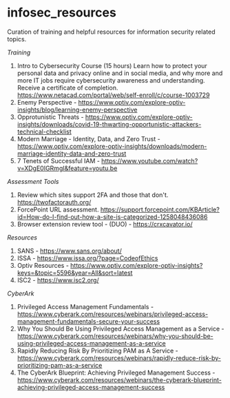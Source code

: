 # infosec_resources
Curation of training and helpful resources for information security related topics.

*Training*
1. Intro to Cybersecurity Course (15 hours) Learn how to protect your personal data and privacy online and in social media, and why more and more IT jobs require cybersecurity awareness and understanding. Receive a certificate of completion. https://www.netacad.com/portal/web/self-enroll/c/course-1003729
2. Enemy Perspective - https://www.optiv.com/explore-optiv-insights/blog/learning-enemy-perspective
3. Opprotunistic Threats - https://www.optiv.com/explore-optiv-insights/downloads/covid-19-thwarting-opportunistic-attackers-technical-checklist
4. Modern Marriage - Identity, Data, and Zero Trust - https://www.optiv.com/explore-optiv-insights/downloads/modern-marriage-identity-data-and-zero-trust
5. 7 Tenets of Successful IAM - https://www.youtube.com/watch?v=XDgE0IGRmgI&feature=youtu.be

*Assessment Tools*
1. Review which sites support 2FA and those that don't. https://twofactorauth.org/
2. ForcePoint URL assessment. https://support.forcepoint.com/KBArticle?id=How-do-I-find-out-how-a-site-is-categorized-1258048436086
3. Browser extension review tool - (DUO) - https://crxcavator.io/

*Resources*
1. SANS - https://www.sans.org/about/
2. ISSA - https://www.issa.org/?page=CodeofEthics
3. Optiv Resources - https://www.optiv.com/explore-optiv-insights?keys=&topic=5596&year=All&sort=latest
4. ISC2 - https://www.isc2.org/

*CyberArk*
1. Privileged Access Management Fundamentals - https://www.cyberark.com/resources/webinars/privileged-access-management-fundamentals-secure-your-success
2. Why You Should Be Using Privileged Access Management as a Service - https://www.cyberark.com/resources/webinars/why-you-should-be-using-privileged-access-management-as-a-service
3. Rapidly Reducing Risk By Prioritizing PAM as A Service - https://www.cyberark.com/resources/webinars/rapidly-reduce-risk-by-prioritizing-pam-as-a-service
4. The CyberArk Blueprint: Achieving Privileged Management Success - https://www.cyberark.com/resources/webinars/the-cyberark-blueprint-achieving-privileged-access-management-success

